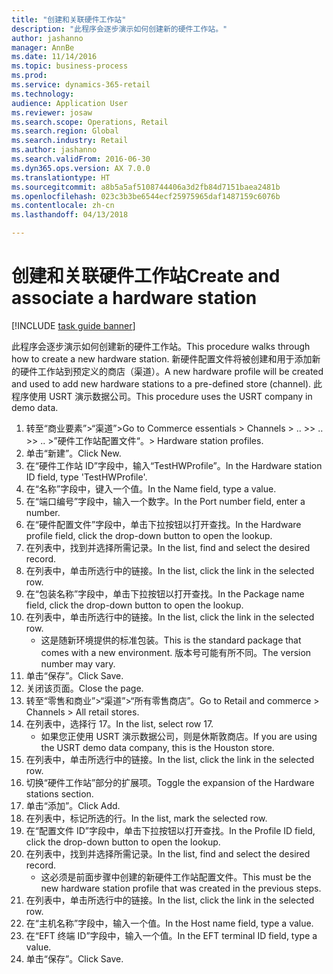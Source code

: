 ```yaml
--- 
title: "创建和关联硬件工作站"
description: "此程序会逐步演示如何创建新的硬件工作站。"
author: jashanno
manager: AnnBe
ms.date: 11/14/2016
ms.topic: business-process
ms.prod: 
ms.service: dynamics-365-retail
ms.technology: 
audience: Application User
ms.reviewer: josaw
ms.search.scope: Operations, Retail
ms.search.region: Global
ms.search.industry: Retail
ms.author: jashanno
ms.search.validFrom: 2016-06-30
ms.dyn365.ops.version: AX 7.0.0
ms.translationtype: HT
ms.sourcegitcommit: a8b5a5af5108744406a3d2fb84d7151baea2481b
ms.openlocfilehash: 023c3b3be6544ecf25975965daf1487159c6076b
ms.contentlocale: zh-cn
ms.lasthandoff: 04/13/2018

---
```

# <a name="create-and-associate-a-hardware-station"></a><span data-ttu-id="3b99c-103">创建和关联硬件工作站</span><span class="sxs-lookup"><span data-stu-id="3b99c-103">Create and associate a hardware station</span></span>

[!INCLUDE [task guide banner](../includes/task-guide-banner.md)]

<span data-ttu-id="3b99c-104">此程序会逐步演示如何创建新的硬件工作站。</span><span class="sxs-lookup"><span data-stu-id="3b99c-104">This procedure walks through how to create a new hardware station.</span></span> <span data-ttu-id="3b99c-105">新硬件配置文件将被创建和用于添加新的硬件工作站到预定义的商店（渠道）。</span><span class="sxs-lookup"><span data-stu-id="3b99c-105">A new hardware profile will be created and used to add new hardware stations to a pre-defined store (channel).</span></span> <span data-ttu-id="3b99c-106">此程序使用 USRT 演示数据公司。</span><span class="sxs-lookup"><span data-stu-id="3b99c-106">This procedure uses the USRT company in demo data.</span></span>

1. <span data-ttu-id="3b99c-107">转至“商业要素”>“渠道”></span><span class="sxs-lookup"><span data-stu-id="3b99c-107">Go to Commerce essentials > Channels > ..</span></span> <span data-ttu-id="3b99c-108">></span><span class="sxs-lookup"><span data-stu-id="3b99c-108">> ..</span></span> <span data-ttu-id="3b99c-109">></span><span class="sxs-lookup"><span data-stu-id="3b99c-109">> ..</span></span> <span data-ttu-id="3b99c-110">>”硬件工作站配置文件“。</span><span class="sxs-lookup"><span data-stu-id="3b99c-110">> Hardware station profiles.</span></span>
2. <span data-ttu-id="3b99c-111">单击“新建”。</span><span class="sxs-lookup"><span data-stu-id="3b99c-111">Click New.</span></span>
3. <span data-ttu-id="3b99c-112">在“硬件工作站 ID”字段中，输入“TestHWProfile”。</span><span class="sxs-lookup"><span data-stu-id="3b99c-112">In the Hardware station ID field, type 'TestHWProfile'.</span></span>
4. <span data-ttu-id="3b99c-113">在“名称”字段中，键入一个值。</span><span class="sxs-lookup"><span data-stu-id="3b99c-113">In the Name field, type a value.</span></span>
5. <span data-ttu-id="3b99c-114">在“端口编号”字段中，输入一个数字。</span><span class="sxs-lookup"><span data-stu-id="3b99c-114">In the Port number field, enter a number.</span></span>
6. <span data-ttu-id="3b99c-115">在“硬件配置文件”字段中，单击下拉按钮以打开查找。</span><span class="sxs-lookup"><span data-stu-id="3b99c-115">In the Hardware profile field, click the drop-down button to open the lookup.</span></span>
7. <span data-ttu-id="3b99c-116">在列表中，找到并选择所需记录。</span><span class="sxs-lookup"><span data-stu-id="3b99c-116">In the list, find and select the desired record.</span></span>
8. <span data-ttu-id="3b99c-117">在列表中，单击所选行中的链接。</span><span class="sxs-lookup"><span data-stu-id="3b99c-117">In the list, click the link in the selected row.</span></span>
9. <span data-ttu-id="3b99c-118">在“包装名称”字段中，单击下拉按钮以打开查找。</span><span class="sxs-lookup"><span data-stu-id="3b99c-118">In the Package name field, click the drop-down button to open the lookup.</span></span>
10. <span data-ttu-id="3b99c-119">在列表中，单击所选行中的链接。</span><span class="sxs-lookup"><span data-stu-id="3b99c-119">In the list, click the link in the selected row.</span></span>
    * <span data-ttu-id="3b99c-120">这是随新环境提供的标准包装。</span><span class="sxs-lookup"><span data-stu-id="3b99c-120">This is the standard package that comes with a new environment.</span></span> <span data-ttu-id="3b99c-121">版本号可能有所不同。</span><span class="sxs-lookup"><span data-stu-id="3b99c-121">The version number may vary.</span></span>  
11. <span data-ttu-id="3b99c-122">单击“保存”。</span><span class="sxs-lookup"><span data-stu-id="3b99c-122">Click Save.</span></span>
12. <span data-ttu-id="3b99c-123">关闭该页面。</span><span class="sxs-lookup"><span data-stu-id="3b99c-123">Close the page.</span></span>
13. <span data-ttu-id="3b99c-124">转至“零售和商业”>“渠道”>“所有零售商店”。</span><span class="sxs-lookup"><span data-stu-id="3b99c-124">Go to Retail and commerce > Channels > All retail stores.</span></span>
14. <span data-ttu-id="3b99c-125">在列表中，选择行 17。</span><span class="sxs-lookup"><span data-stu-id="3b99c-125">In the list, select row 17.</span></span>
    * <span data-ttu-id="3b99c-126">如果您正使用 USRT 演示数据公司，则是休斯敦商店。</span><span class="sxs-lookup"><span data-stu-id="3b99c-126">If you are using the USRT demo data company, this is the Houston store.</span></span>  
15. <span data-ttu-id="3b99c-127">在列表中，单击所选行中的链接。</span><span class="sxs-lookup"><span data-stu-id="3b99c-127">In the list, click the link in the selected row.</span></span>
16. <span data-ttu-id="3b99c-128">切换“硬件工作站”部分的扩展项。</span><span class="sxs-lookup"><span data-stu-id="3b99c-128">Toggle the expansion of the Hardware stations section.</span></span>
17. <span data-ttu-id="3b99c-129">单击“添加”。</span><span class="sxs-lookup"><span data-stu-id="3b99c-129">Click Add.</span></span>
18. <span data-ttu-id="3b99c-130">在列表中，标记所选的行。</span><span class="sxs-lookup"><span data-stu-id="3b99c-130">In the list, mark the selected row.</span></span>
19. <span data-ttu-id="3b99c-131">在“配置文件 ID”字段中，单击下拉按钮以打开查找。</span><span class="sxs-lookup"><span data-stu-id="3b99c-131">In the Profile ID field, click the drop-down button to open the lookup.</span></span>
20. <span data-ttu-id="3b99c-132">在列表中，找到并选择所需记录。</span><span class="sxs-lookup"><span data-stu-id="3b99c-132">In the list, find and select the desired record.</span></span>
    * <span data-ttu-id="3b99c-133">这必须是前面步骤中创建的新硬件工作站配置文件。</span><span class="sxs-lookup"><span data-stu-id="3b99c-133">This must be the new hardware station profile that was created in the previous steps.</span></span>  
21. <span data-ttu-id="3b99c-134">在列表中，单击所选行中的链接。</span><span class="sxs-lookup"><span data-stu-id="3b99c-134">In the list, click the link in the selected row.</span></span>
22. <span data-ttu-id="3b99c-135">在“主机名称”字段中，输入一个值。</span><span class="sxs-lookup"><span data-stu-id="3b99c-135">In the Host name field, type a value.</span></span>
23. <span data-ttu-id="3b99c-136">在“EFT 终端 ID”字段中，输入一个值。</span><span class="sxs-lookup"><span data-stu-id="3b99c-136">In the EFT terminal ID field, type a value.</span></span>
24. <span data-ttu-id="3b99c-137">单击“保存”。</span><span class="sxs-lookup"><span data-stu-id="3b99c-137">Click Save.</span></span>


